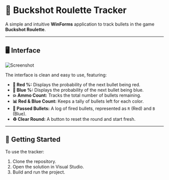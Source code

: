 # 🎯 Buckshot Roulette Tracker  

A simple and intuitive **WinForms** application to track bullets in the game **Buckshot Roulette**.  

---

## 🖥️ Interface  

![Screenshot](https://github.com/user-attachments/assets/864ccc4d-d328-4145-8a48-ccdeecec0fbe)  

The interface is clean and easy to use, featuring:  

- **🔴 Red %:** Displays the probability of the next bullet being red.  
- **🔵 Blue %:** Displays the probability of the next bullet being blue.  
- **💥 Ammo Count:** Tracks the total number of bullets remaining.  
- **📊 Red & Blue Count:** Keeps a tally of bullets left for each color.  
- **📜 Passed Bullets:** A log of fired bullets, represented as `R` (Red) and `B` (Blue).  
- **♻️ Clear Round:** A button to reset the round and start fresh.  

---

## 🚀 Getting Started  

To use the tracker:  
1. Clone the repository.  
2. Open the solution in Visual Studio.  
3. Build and run the project.  
